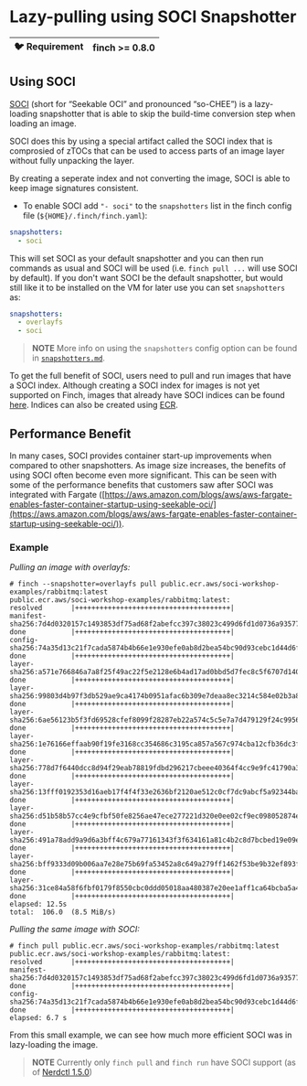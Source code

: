 # Lazy-pulling using SOCI Snapshotter

| :bird: Requirement | finch >= 0.8.0 |
|--------------------|----------------|

## Using SOCI

[SOCI](https://github.com/awslabs/soci-snapshotter/tree/main) (short for “Seekable OCI” and pronounced “so-CHEE”) is a lazy-loading snapshotter that is able to skip the build-time conversion step when loading an image.

SOCI does this by using a special artifact called the SOCI index that is comprosied of zTOCs that can be used to access parts of an image layer without fully unpacking the layer.

By creating a seperate index and not converting the image, SOCI is able to keep image signatures consistent.

- To enable SOCI add `"- soci"` to the `snapshotters` list in the finch config file (`${HOME}/.finch/finch.yaml`):

```yaml
snapshotters: 
  - soci
```

This will set SOCI as your default snapshotter and you can then run commands as usual and SOCI will be used (i.e. `finch pull ...` will use SOCI by default).
If you don't want SOCI be the default snapshotter, but would still like it to be installed on the VM for later use you can set `snapshotters` as:

```yaml
snapshotters:
  - overlayfs
  - soci
```

> **NOTE**
> More info on using the `snapshotters` config option can be found in [`snapshotters.md`](https://github.com/runfinch/finch/blob/main/docs/design/snapshotters.md).

To get the full benefit of SOCI, users need to pull and run images that have a SOCI index. Although creating a SOCI index for images is not yet supported on Finch,
images that already have SOCI indices can be found [here](https://gallery.ecr.aws/soci-workshop-examples?page=1).
Indices can also be created using [ECR](https://aws-ia.github.io/cfn-ecr-aws-soci-index-builder/).

## Performance Benefit

In many cases, SOCI provides container start-up improvements when compared to other snapshotters.
As image size increases, the benefits of using SOCI often become even more significant.
This can be seen with some of the performance benefits that customers saw after SOCI was integrated with Fargate
([https://aws.amazon.com/blogs/aws/aws-fargate-enables-faster-container-startup-using-seekable-oci/](https://aws.amazon.com/blogs/aws/aws-fargate-enables-faster-container-startup-using-seekable-oci/)).

### Example

*Pulling an image with overlayfs:*

```console
# finch --snapshotter=overlayfs pull public.ecr.aws/soci-workshop-examples/rabbitmq:latest
public.ecr.aws/soci-workshop-examples/rabbitmq:latest:                            resolved       |++++++++++++++++++++++++++++++++++++++|
manifest-sha256:7d4d0320157c1493853df75ad68f2abefcc397c38023c499d6fd1d0736a93577: done           |++++++++++++++++++++++++++++++++++++++|
config-sha256:74a35d13c21f7cada5874b4b66e1e930efe0ab8d2bea54bc90d93cebc1d44d6f:   done           |++++++++++++++++++++++++++++++++++++++|
layer-sha256:a571e766846a7a8f25f49ac22f5e2128e6b4ad17ad0bbd5d7fec8c5f6707d140:    done           |++++++++++++++++++++++++++++++++++++++|
layer-sha256:99803d4b97f3db529ae9ca4174b0951afac6b309e7deaa8ec3214c584e02b3a8:    done           |++++++++++++++++++++++++++++++++++++++|
layer-sha256:6ae56123b5f3fd69528cfef8099f28287eb22a574c5c5e7a7d479129f24c9956:    done           |++++++++++++++++++++++++++++++++++++++|
layer-sha256:1e76166effaab90f19fe3168cc354686c3195ca857a567c974cba12cfb36dc3f:    done           |++++++++++++++++++++++++++++++++++++++|
layer-sha256:778d7f6440dcc8d94f29eab78819fdbd296217cbeee40364f4cc9e9fc41790a3:    done           |++++++++++++++++++++++++++++++++++++++|
layer-sha256:13fff0192353d16aeb17f4f4f33e2636bf2120ae512c0cf7dc9abcf5a92344ba:    done           |++++++++++++++++++++++++++++++++++++++|
layer-sha256:d51b58b57cc4e9cfbf50fe8256ae47ece277221d320e0ee02cf9ec098052874e:    done           |++++++++++++++++++++++++++++++++++++++|
layer-sha256:491a78add9a9d6a3bff4c679a77161343f3f634161a81c4b2c8d7bcbed19e09e:    done           |++++++++++++++++++++++++++++++++++++++|
layer-sha256:bff9333d09b006aa7e28e75b69fa53452a8c649a279ff1462f53be9b32ef893f:    done           |++++++++++++++++++++++++++++++++++++++|
layer-sha256:31ce84a58f6fbf0179f8550cbc0ddd05018aa480387e20ee1aff1ca64bcba5a4:    done           |++++++++++++++++++++++++++++++++++++++|
elapsed: 12.5s                                                                    total:  106.0  (8.5 MiB/s)
```

*Pulling the same image with SOCI:*

```console
# finch pull public.ecr.aws/soci-workshop-examples/rabbitmq:latest
public.ecr.aws/soci-workshop-examples/rabbitmq:latest:                            resolved       |++++++++++++++++++++++++++++++++++++++|
manifest-sha256:7d4d0320157c1493853df75ad68f2abefcc397c38023c499d6fd1d0736a93577: done           |++++++++++++++++++++++++++++++++++++++|
config-sha256:74a35d13c21f7cada5874b4b66e1e930efe0ab8d2bea54bc90d93cebc1d44d6f:   done           |++++++++++++++++++++++++++++++++++++++|
elapsed: 6.7 s
```

From this small example, we can see how much more efficient SOCI was in lazy-loading the image.

> **NOTE**
> Currently only `finch pull` and `finch run` have SOCI support (as of [Nerdctl 1.5.0](https://github.com/containerd/nerdctl/releases/tag/v1.5.0))
